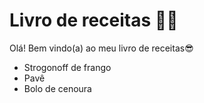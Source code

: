 # Livro de receitas :man_cook:

Olá! Bem vindo(a) ao meu livro de receitas:sunglasses:

- Strogonoff de frango
- Pavê
- Bolo de cenoura

